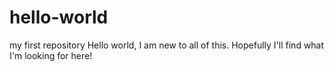 # hello-world
my first repository
Hello world,
I am new to all of this.  Hopefully I'll find what I'm looking for here!

